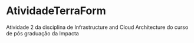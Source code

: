 # AtividadeTerraForm
Atividade 2 da disciplina de Infrastructure and Cloud Architecture do curso de pós graduação da Impacta
